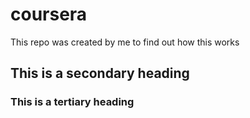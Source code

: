 coursera
========

This repo was created by me to find out how this works 
## This is a secondary heading
### This is a tertiary heading
